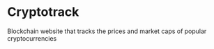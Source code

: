 # Cryptotrack
Blockchain website that tracks the prices and market caps of popular cryptocurrencies 
